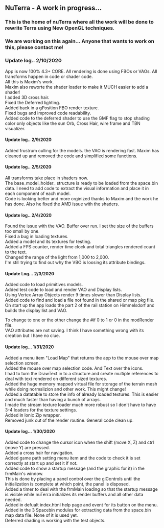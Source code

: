 ## NuTerra - A work in progress...

### This is the home of nuTerra where all the work will be done to rewrite Terra using New OpenGL techniques.

### We are working on this again... Anyone that wants to work on this, please contact me!

### Update log.. 2/10/2020
App is now 100% 4.3+ CORE. All rendering is done using FBOs or VAOs. All transforms happen in code or shader code.</br>
All this is Maxim's work.</br>
Maxim also reworte the shader loader to make it MUCH easier to add a shader!</br>
I added 3D cross hair.</br>
Fixed the Deferred lighting.</br>
Added back in a gPosition FBO render texture.</br>
Fixed bugs and improved code readability.</br>
Added code to the deferred shader to use the GMF flag to stop shading color only objects like the sun Orb, Cross Hair, wire frame and TBN visualizer.</br>

#### Update log.. 2/9/2020
Added frustrum culling for the models. the VAO is rendering fast. Maxim has cleaned up and removed the code and simplified some functions.</br>

#### Update log.. 2/5/2020
All transforms take place in shaders now.</br>
The base_model_holder_ structure is ready to be loaded from the space.bin data. I need to add code to extract the visual information and place it in each component of each model.</br>
Code is looking better and more orginized thanks to Maxim and the work he has done. Also he fixed the AMD issue with the shaders.</br>

#### Update log.. 2/4/2020
Found the issue with the VAO. Buffer over run. I set the size of the buffers too small by one.</br>
Fixed a bug in loading textures.</br>
Added a model and its textures for testing.</br>
Added a FPS counter, render time clock and total triangles rendered count to the text.</br>
Changed the range of the light from 1,000 to 2,000.</br>
I'm still trying to find out why the VBO is loosing its attribute bindings.</br>

#### Update Log... 2/3/2020
Added code to load primitives models.</br>
Added test code to load and render VAO and Display lists.</br>
Using Vertex Array Objects render 9 times slower than Display lists.</br>
Added code to find and load a file not found in the shared or map pkg file.</br>
On start up the app loads the part 2 of the rail station on Himmelsdorf and builds the display list and VAO.

To change to one or the other change the #if 0 to 1 or 0 in the modRender file.</br>
VAO attributes are not saving. I think I have something wrong with its creation but I have no clue.</br>


#### Update log... 1/31/2020
Added a menu item "Load Map" that returns the app to the mouse over map selection screen.</br>
Added the mouse over map selection code. And Text over the icons.</br>
I had to turn the DrawText in to a structure and create multiple references to deal with text rendered on different sized textures.</br>
Added the huge memory mapped virtual file for storage of the terrain mesh while doing normalizion and other work. This might change!</br>
Added a datatable to store the info of already loaded textures. This is easier and much faster than having a bunch of arrays.</br>
I made the stream texture loader much more robust so I don't have to have 3-4 loaders for the texture settings.</br>
Added in Ionic Zip wrapper.</br>
Removed junk out of the render routine. General code clean up.


#### Update log... 1/30/2020
Added code to change the cursor icon when the shift (move X, Z) and ctrl (move Y) are pressed.</br>
Added a cross hair for navigation.</br>
Added game path setting menu item and the code to check it is set correctly at start up and set it if not.</br>
Added code to show a startup message (and the graphic for it) in the frmMain's window.</br>
This is done by placing a panel control over the glControls until the initialization is complete at which point, the panel is disposed.<br>
Added a timer to deal with the frmMain loading so that the startup message is visible while nuTerra initializes its render buffers and all other data needed.</br>
Added in defualt index.html help page and event for its button on the menu.</br>
Added in the 3 Spacebin modules for extracting data from the space.bin map data file. None of it is used yet.</br>
Deferred shading is working with the test objects.</br>

